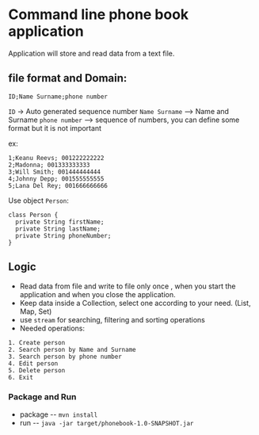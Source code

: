 # Command line phone book application

Application will store and read data from a text file. 
## file format and Domain: 
```ID;Name Surname;phone number```

`ID` -> Auto generated sequence number
`Name Surname` --> Name and Surname
`phone number` --> sequence of numbers, you can define some format but it is not important

ex:
```
1;Keanu Reevs; 001222222222
2;Madonna; 001333333333
3;Will Smith; 001444444444
4;Johnny Depp; 001555555555
5;Lana Del Rey; 001666666666
```

Use object `Person`: 
```
class Person {
  private String firstName;
  private String lastName;
  private String phoneNumber;
}
```

## Logic
* Read data from file and write to file only once , when you start the application and when you close the application. 
* Keep data inside a Collection, select one according to your need. (List, Map, Set)
* use `stream` for searching, filtering and sorting operations
* Needed operations: 
```
1. Create person
2. Search person by Name and Surname
3. Search person by phone number
4. Edit person
5. Delete person
6. Exit
```

### Package and Run
* package -- `mvn install`
* run -- `java -jar target/phonebook-1.0-SNAPSHOT.jar`
